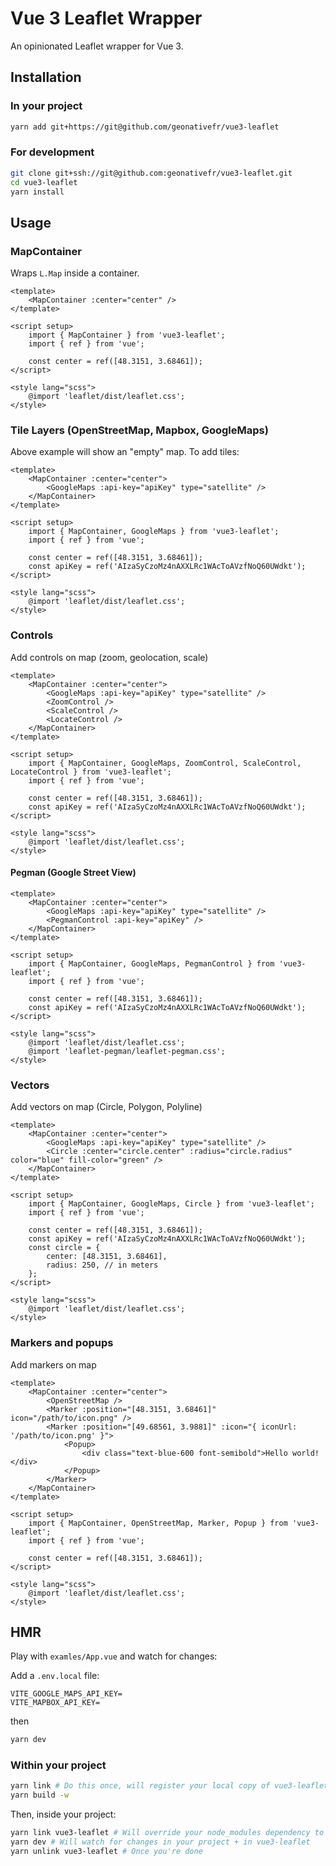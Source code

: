 # Vue 3 Leaflet Wrapper

An opinionated Leaflet wrapper for Vue 3.

## Installation

### In your project

```bash
yarn add git+https://git@github.com/geonativefr/vue3-leaflet
```

### For development

```bash
git clone git+ssh://git@github.com:geonativefr/vue3-leaflet.git
cd vue3-leaflet
yarn install
```

## Usage

### MapContainer

Wraps `L.Map` inside a container.

```vue
<template>
	<MapContainer :center="center" />
</template>

<script setup>
	import { MapContainer } from 'vue3-leaflet';
	import { ref } from 'vue';

	const center = ref([48.3151, 3.68461]);
</script>

<style lang="scss">
	@import 'leaflet/dist/leaflet.css';
</style>
```

### Tile Layers (OpenStreetMap, Mapbox, GoogleMaps)

Above example will show an "empty" map. To add tiles:

```vue
<template>
	<MapContainer :center="center">
		<GoogleMaps :api-key="apiKey" type="satellite" />
	</MapContainer>
</template>

<script setup>
	import { MapContainer, GoogleMaps } from 'vue3-leaflet';
	import { ref } from 'vue';

	const center = ref([48.3151, 3.68461]);
	const apiKey = ref('AIzaSyCzoMz4nAXXLRc1WAcToAVzfNoQ60UWdkt');
</script>

<style lang="scss">
	@import 'leaflet/dist/leaflet.css';
</style>
```

### Controls

Add controls on map (zoom, geolocation, scale)

```vue
<template>
	<MapContainer :center="center">
		<GoogleMaps :api-key="apiKey" type="satellite" />
		<ZoomControl />
		<ScaleControl />
		<LocateControl />
	</MapContainer>
</template>

<script setup>
	import { MapContainer, GoogleMaps, ZoomControl, ScaleControl, LocateControl } from 'vue3-leaflet';
	import { ref } from 'vue';

	const center = ref([48.3151, 3.68461]);
	const apiKey = ref('AIzaSyCzoMz4nAXXLRc1WAcToAVzfNoQ60UWdkt');
</script>

<style lang="scss">
	@import 'leaflet/dist/leaflet.css';
</style>
```

#### Pegman (Google Street View)

```vue
<template>
	<MapContainer :center="center">
		<GoogleMaps :api-key="apiKey" type="satellite" />
		<PegmanControl :api-key="apiKey" />
	</MapContainer>
</template>

<script setup>
	import { MapContainer, GoogleMaps, PegmanControl } from 'vue3-leaflet';
	import { ref } from 'vue';

	const center = ref([48.3151, 3.68461]);
	const apiKey = ref('AIzaSyCzoMz4nAXXLRc1WAcToAVzfNoQ60UWdkt');
</script>

<style lang="scss">
	@import 'leaflet/dist/leaflet.css';
	@import 'leaflet-pegman/leaflet-pegman.css';
</style>
```

### Vectors

Add vectors on map (Circle, Polygon, Polyline)

```vue
<template>
	<MapContainer :center="center">
		<GoogleMaps :api-key="apiKey" type="satellite" />
		<Circle :center="circle.center" :radius="circle.radius" color="blue" fill-color="green" />
	</MapContainer>
</template>

<script setup>
	import { MapContainer, GoogleMaps, Circle } from 'vue3-leaflet';
	import { ref } from 'vue';

	const center = ref([48.3151, 3.68461]);
	const apiKey = ref('AIzaSyCzoMz4nAXXLRc1WAcToAVzfNoQ60UWdkt');
	const circle = {
		center: [48.3151, 3.68461],
		radius: 250, // in meters
	};
</script>

<style lang="scss">
	@import 'leaflet/dist/leaflet.css';
</style>
```

### Markers and popups

Add markers on map

```vue
<template>
	<MapContainer :center="center">
		<OpenStreetMap />
		<Marker :position="[48.3151, 3.68461]" icon="/path/to/icon.png" />
		<Marker :position="[49.68561, 3.9881]" :icon="{ iconUrl: '/path/to/icon.png' }">
			<Popup>
				<div class="text-blue-600 font-semibold">Hello world!</div>
			</Popup>
		</Marker>
	</MapContainer>
</template>

<script setup>
	import { MapContainer, OpenStreetMap, Marker, Popup } from 'vue3-leaflet';
	import { ref } from 'vue';

	const center = ref([48.3151, 3.68461]);
</script>

<style lang="scss">
	@import 'leaflet/dist/leaflet.css';
</style>
```

## HMR

Play with `examles/App.vue` and watch for changes:

Add a `.env.local` file:

```env
VITE_GOOGLE_MAPS_API_KEY=
VITE_MAPBOX_API_KEY=
```

then

```bash
yarn dev
```

### Within your project

```bash
yarn link # Do this once, will register your local copy of vue3-leaflet as a local repository
yarn build -w
```

Then, inside your project:

```bash
yarn link vue3-leaflet # Will override your node_modules dependency to use your local copy
yarn dev # Will watch for changes in your project + in vue3-leaflet
yarn unlink vue3-leaflet # Once you're done
```
